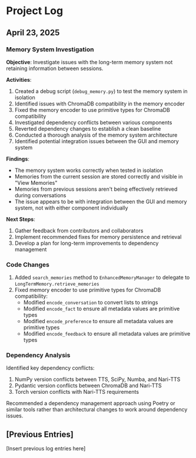 # Project Log

## April 23, 2025

### Memory System Investigation

**Objective**: Investigate issues with the long-term memory system not retaining information between sessions.

**Activities**:
1. Created a debug script (`debug_memory.py`) to test the memory system in isolation
2. Identified issues with ChromaDB compatibility in the memory encoder
3. Fixed the memory encoder to use primitive types for ChromaDB compatibility
4. Investigated dependency conflicts between various components
5. Reverted dependency changes to establish a clean baseline
6. Conducted a thorough analysis of the memory system architecture
7. Identified potential integration issues between the GUI and memory system

**Findings**:
- The memory system works correctly when tested in isolation
- Memories from the current session are stored correctly and visible in "View Memories"
- Memories from previous sessions aren't being effectively retrieved during conversations
- The issue appears to be with integration between the GUI and memory system, not with either component individually

**Next Steps**:
1. Gather feedback from contributors and collaborators
2. Implement recommended fixes for memory persistence and retrieval
3. Develop a plan for long-term improvements to dependency management

### Code Changes

1. Added `search_memories` method to `EnhancedMemoryManager` to delegate to `LongTermMemory.retrieve_memories`
2. Fixed memory encoder to use primitive types for ChromaDB compatibility:
   - Modified `encode_conversation` to convert lists to strings
   - Modified `encode_fact` to ensure all metadata values are primitive types
   - Modified `encode_preference` to ensure all metadata values are primitive types
   - Modified `encode_feedback` to ensure all metadata values are primitive types

### Dependency Analysis

Identified key dependency conflicts:
1. NumPy version conflicts between TTS, SciPy, Numba, and Nari-TTS
2. Pydantic version conflicts between ChromaDB and Nari-TTS
3. Torch version conflicts with Nari-TTS requirements

Recommended a dependency management approach using Poetry or similar tools rather than architectural changes to work around dependency issues.

## [Previous Entries]

[Insert previous log entries here]
